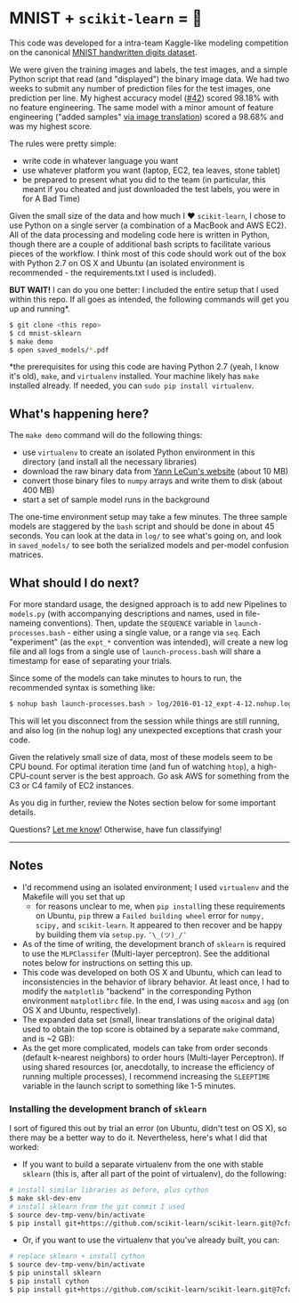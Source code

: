 # MNIST + ``scikit-learn`` = :star2: 

This code was developed for a intra-team Kaggle-like modeling competition on the canonical [MNIST handwritten digits dataset](https://en.wikipedia.org/wiki/MNIST_database).  

We were given the training images and labels, the test images, and a simple Python script that read (and "displayed") the binary image data. We had two weeks to submit any number of prediction files for the test images, one prediction per line. My highest accuracy model ([#42](https://github.com/jrmontag/mnist-sklearn/blob/master/models.py#L419)) scored 98.18% with no feature engineering. The same model with a minor amount of feature engineering ("added samples" [via image translation](https://github.com/jrmontag/mnist-sklearn/blob/master/expand-np-arrays.py)) scored a 98.68% and was my highest score. 

The rules were pretty simple: 

- write code in whatever language you want
- use whatever platform you want (laptop, EC2, tea leaves, stone tablet)  
- be prepared to present what you did to the team (in particular, this meant if you cheated and just downloaded the test labels, you were in for A Bad Time) 

Given the small size of the data and how much I :heart: ``scikit-learn``, I chose to use Python on a single server (a combination of a MacBook and AWS EC2). All of the data processing and modeling code here is written in Python, though there are a couple of additional bash scripts to facilitate various pieces of the workflow. I think most of this code should work out of the box with Python 2.7 on OS X and Ubuntu (an isolated environment is recommended - the requirements.txt I used is included). 

**BUT WAIT!** I can do you one better: I included the entire setup that I used within this repo. If all goes as intended, the following commands will get you up and running\*. 

```bash
$ git clone <this repo>
$ cd mnist-sklearn
$ make demo 
$ open saved_models/*.pdf
```

\*the prerequisites for using this code are having Python 2.7 (yeah, I know it's old), ``make``, and ``virtualenv`` installed. Your machine likely has ``make`` installed already. If needed, you can ``sudo pip install virtualenv``. 

## What's happening here?

The ``make demo`` command will do the following things:

- use ``virtualenv`` to create an isolated Python environment in this directory (and install all the necessary libraries) 
- download the raw binary data from [Yann LeCun's website](http://yann.lecun.com/exdb/mnist/) (about 10 MB) 
- convert those binary files to ``numpy`` arrays and write them to disk (about 400 MB) 
- start a set of sample model runs in the background 

The one-time environment setup may take a few minutes. The three sample models are staggered by the ``bash`` script and should be done in about 45 seconds. You can look at the data in ``log/`` to see what's going on, and look in ``saved_models/`` to see both the serialized models and per-model confusion matrices. 

## What should I do next?

For more standard usage, the designed approach is to add new Pipelines to ``models.py`` (with accompanying descriptions and names, used in file-nameing conventions). Then, update the ``SEQUENCE`` variable in ``launch-processes.bash`` - either using a single value, or a range via ``seq``. Each "experiment" (as the ``expt_*`` convention was intended), will create a new log file and all logs from a single use of ``launch-process.bash`` will share a timestamp for ease of separating your trials. 

Since some of the models can take minutes to hours to run, the recommended syntax is something like:

```bash
$ nohup bash launch-processes.bash > log/2016-01-12_expt-4-12.nohup.log &  
``` 

This will let you disconnect from the session while things are still running, and also log (in the nohup log) any unexpected exceptions that crash your code.  

Given the relatively small size of data, most of these models seem to be CPU bound. For optimal iteration time (and fun of watching ``htop``), a high-CPU-count server is the best approach. Go ask AWS for something from the C3 or C4 family of EC2 instances. 

As you dig in further, review the Notes section below for some important details.

Questions? [Let me know](https://www.twitter.com/jrmontag)! Otherwise, have fun classifying! 

-----

## Notes

- I'd recommend using an isolated environment; I used ``virtualenv`` and the Makefile will you set that up 
    - for reasons unclear to me, when ``pip install``ing these requirements on Ubuntu, ``pip`` threw a ``Failed building wheel`` error for ``numpy, scipy,`` and ``scikit-learn``. It appeared to then recover and be happy by building them via ``setup.py``.  ``¯\_(ツ)_/¯`` 
- As of the time of writing, the development branch of ``sklearn`` is required to use the ``MLPClassifer`` (Multi-layer perceptron). See the additional notes below for instructions on setting this up. 
- This code was developed on both OS X and Ubuntu, which can lead to inconsistencies in the behavior of library behavior. At least once, I had to modify the ``matplotlib`` "backend" in the corresponding Python environment ``matplotlibrc`` file. In the end, I was using ``macosx`` and ``agg`` (on OS X and Ubuntu, respectively). 
- The expanded data set (small, linear translations of the original data) used to obtain the top score is obtained by a separate ``make`` command, and is ~2 GB):
- As the get more complicated, models can take from order seconds (default k-nearest neighbors) to order hours (Multi-layer Perceptron). If using shared resources (or, anecdotally, to increase the efficiency of running multiple processes), I recommend increasing the ``SLEEPTIME`` variable in the launch script to something like 1-5 minutes. 


### Installing the development branch of ``sklearn`` 

I sort of figured this out by trial an error (on Ubuntu, didn't test on OS X), so there may be a better way to do it. Nevertheless, here's what I did that worked:

- If you want to build a separate virtualenv from the one with stable ``sklearn`` (this is, after all part of the point of virtualenv), do the following:

```bash
# install similar libraries as before, plus cython
$ make skl-dev-env
# install sklearn from the git commit I used  
$ source dev-tmp-venv/bin/activate
$ pip install git+https://github.com/scikit-learn/scikit-learn.git@7cfa55452609c717c96b4c267466c80cc4038845
```

- Or, if you want to use the virtualenv that you've already built, you can:

```bash
# replace sklearn + install cython 
$ source dev-tmp-venv/bin/activate
$ pip uninstall sklearn
$ pip install cython
$ pip install git+https://github.com/scikit-learn/scikit-learn.git@7cfa55452609c717c96b4c267466c80cc4038845
``` 

 

